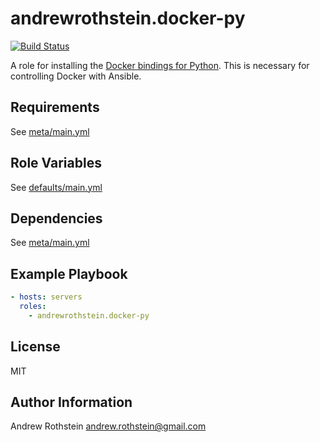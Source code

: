andrewrothstein.docker-py
===========================
[![Build Status](https://travis-ci.org/andrewrothstein/ansible-docker-py.svg?branch=master)](https://travis-ci.org/andrewrothstein/ansible-docker-py)

A role for installing the [Docker bindings for Python](https://docker-py.readthedocs.io/en/stable/). This is necessary for controlling Docker with Ansible.

Requirements
------------

See [meta/main.yml](meta/main.yml)

Role Variables
--------------

See [defaults/main.yml](defaults/main.yml)

Dependencies
------------

See [meta/main.yml](meta/main.yml)

Example Playbook
----------------

```yml
- hosts: servers
  roles:
    - andrewrothstein.docker-py
```

License
-------

MIT

Author Information
------------------

Andrew Rothstein <andrew.rothstein@gmail.com>
